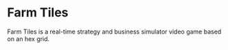 # Farm Tiles
Farm Tiles is a real-time strategy and business simulator video game based on an hex grid. 
